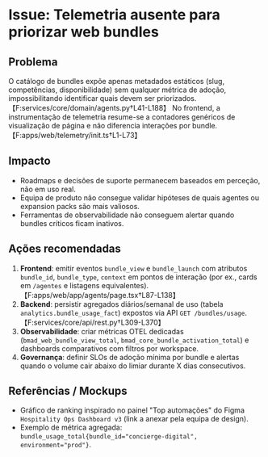 # Issue: Telemetria ausente para priorizar web bundles

## Problema
O catálogo de bundles expõe apenas metadados estáticos (slug, competências, disponibilidade) sem qualquer métrica de adoção, impossibilitando identificar quais devem ser priorizados. 【F:services/core/domain/agents.py†L41-L188】 No frontend, a instrumentação de telemetria resume-se a contadores genéricos de visualização de página e não diferencia interações por bundle. 【F:apps/web/telemetry/init.ts†L1-L73】

## Impacto
- Roadmaps e decisões de suporte permanecem baseados em perceção, não em uso real.
- Equipa de produto não consegue validar hipóteses de quais agentes ou expansion packs são mais valiosos.
- Ferramentas de observabilidade não conseguem alertar quando bundles críticos ficam inativos.

## Ações recomendadas
1. **Frontend**: emitir eventos `bundle_view` e `bundle_launch` com atributos `bundle_id`, `bundle_type`, `context` em pontos de interação (por ex., cards em `/agentes` e listagens equivalentes). 【F:apps/web/app/agents/page.tsx†L87-L138】
2. **Backend**: persistir agregados diários/semanal de uso (tabela `analytics.bundle_usage_fact`) expostos via API `GET /bundles/usage`. 【F:services/core/api/rest.py†L309-L370】
3. **Observabilidade**: criar métricas OTEL dedicadas (`bmad_web_bundle_view_total`, `bmad_core_bundle_activation_total`) e dashboards comparativos com filtros por workspace.
4. **Governança**: definir SLOs de adoção mínima por bundle e alertas quando o volume cair abaixo do limiar durante X dias consecutivos.

## Referências / Mockups
- Gráfico de ranking inspirado no painel "Top automações" do Figma `Hospitality Ops Dashboard v3` (link a anexar pela equipa de design).
- Exemplo de métrica agregada: `bundle_usage_total{bundle_id="concierge-digital", environment="prod"}`.
